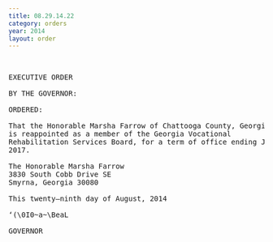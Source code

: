 ```yaml
---
title: 08.29.14.22
category: orders
year: 2014
layout: order
---
```


<pre> 

EXECUTIVE ORDER

BY THE GOVERNOR:

ORDERED:

That the Honorable Marsha Farrow of Chattooga County, Georgia,
is reappointed as a member of the Georgia Vocational
Rehabilitation Services Board, for a term of office ending July 1,
2017.

The Honorable Marsha Farrow
3830 South Cobb Drive SE
Smyrna, Georgia 30080

This twenty—ninth day of August, 2014

‘(\0I0~a~\BeaL

GOVERNOR

</pre>
